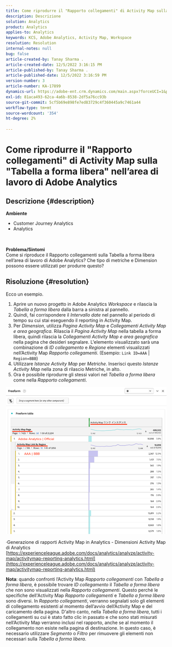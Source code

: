 ```yaml
---
title: Come riprodurre il "Rapporto collegamenti" di Activity Map sulla "Tabella a forma libera" nell’area di lavoro di Adobe Analytics
description: Descrizione
solution: Analytics
product: Analytics
applies-to: Analytics
keywords: KCS, Adobe Analytics, Activity Map, Workspace
resolution: Resolution
internal-notes: null
bug: false
article-created-by: Tanay Sharma .
article-created-date: 12/5/2022 3:16:15 PM
article-published-by: Tanay Sharma .
article-published-date: 12/5/2022 3:16:59 PM
version-number: 3
article-number: KA-17899
dynamics-url: https://adobe-ent.crm.dynamics.com/main.aspx?forceUCI=1&pagetype=entityrecord&etn=knowledgearticle&id=194460be-af74-ed11-81aa-6045bd006239
exl-id: 81aca493-62ca-4a6b-8538-2df5a76cc93b
source-git-commit: 5cf5b69e898fe7ed83729c4f360445a9c7461a44
workflow-type: tm+mt
source-wordcount: '354'
ht-degree: 2%

---
```


# Come riprodurre il &quot;Rapporto collegamenti&quot; di Activity Map sulla &quot;Tabella a forma libera&quot; nell’area di lavoro di Adobe Analytics

## Descrizione {#description}

<b>Ambiente</b>
- Customer Journey Analytics
- Analytics

<br> <br><b>Problema/Sintomi</b><br>Come si riproduce il Rapporto collegamenti sulla Tabella a forma libera nell’area di lavoro di Adobe Analytics? Che tipo di metriche e Dimension possono essere utilizzati per produrre questo?<br>

## Risoluzione {#resolution}


Ecco un esempio.

1. Aprire un nuovo progetto in Adobe Analytics *Workspace* e rilascia la *Tabella a forma libera* dalla barra a sinistra al pannello.
2. Quindi, fai corrispondere il *Intervallo date* nel pannello al periodo di tempo su cui stai eseguendo il reporting in Activity Map.
3. Per *Dimension*, utilizza *Pagina Activity Map* e *Collegamenti Activity Map e area geografica*. Rilascia il *Pagina Activity Map* nella tabella a forma libera, quindi rilascia la *Collegamenti Activity Map e area geografica* nella pagina che desideri segnalare. L&#39;elemento visualizzato sarà una combinazione di *ID collegamento* e *Regione* elementi visualizzati nell’Activity Map *Rapporto collegamenti*. (Esempio: `Link ID=AAA` | `Region=BBB`)
4. Utilizzare *Istanze Activity Map* per *Metriche*. Inserisci questo *Istanze Activity Map* nella zona di rilascio Metriche, in alto.
5. Ora è possibile riprodurre gli stessi valori nel *Tabella a forma libera* come nella *Rapporto collegamenti*.


![](assets/ce099307-8f85-ec11-8d21-0022480855a4.png)

·Generazione di rapporti Activity Map in Analytics - Dimensioni Activity Map di Analytics
[https://experienceleague.adobe.com/docs/analytics/analyze/activity-map/activitymap-reporting-analytics.html](https://experienceleague.adobe.com/docs/analytics/analyze/activity-map/activitymap-reporting-analytics.html)

<b>Nota</b>: quando confronti l’Activity Map *Rapporto collegamenti* con *Tabella a forma libera*, è possibile trovare *ID collegamento* il *Tabella a forma libera* che non sono visualizzati nella *Rapporto collegamenti*. Questo perché le specifiche dell&#39;Activity Map *Rapporto collegamenti* e *Tabella a forma libera* sono diversi. In *Rapporto collegamenti*, verranno segnalati solo gli elementi di collegamento esistenti al momento dell’avvio dell’Activity Map e del caricamento della pagina. D&#39;altro canto, nella *Tabella a forma libera*, tutti i collegamenti su cui è stato fatto clic in passato e che sono stati misurati nell’Activity Map verranno inclusi nel rapporto, anche se al momento il collegamento non esiste nella pagina di destinazione. In questo caso, è necessario utilizzare *Segmento* o *Filtro* per rimuovere gli elementi non necessari sulla *Tabella a forma libera*.
